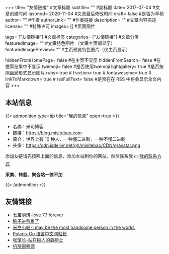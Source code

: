 +++
title= "友情链接" #文章标题
subtitle= "" #副标题
date= 2017-07-04 #文章创建时间
lastmod= 2020-11-04 #文章最后修改时间
draft= false #是否为草稿
author= "" #作者
authorLink= "" #作者链接
description= "" #文章内容描述
license= "" #特殊许可
images= [] #页面图片

tags= ["友情链接"] #文章标签
categories= ["友情链接"] #文章分类
featuredImage= "" #文章特色图片 （文章主页都显示）
featuredImagePreview= "" #主页预览特色图片（仅主页显示）

hiddenFromHomePage= false #在主页不显示
hiddenFromSearch= false #在搜索结果中不显示
twemoji= false #是否使用twemoji
lightgallery= true #是否按照画廊形式显示图片
ruby= true #
fraction= true #
fontawesome= true #
linkToMarkdown= true #
rssFullText= false #是否在在 RSS 中将会显示全文内容
+++

<!-- # 友情链接 -->

## 本站信息

{{< admonition type=tip title="我的信息" open=true >}}

- 名称：米司博客
- 链接：https://blog.misitebao.com
- 简介：世界上有 10 种人，一种懂二进制，一种不懂二进制
- 头像：https://cdn.jsdelivr.net/gh/misitebao/CDN/gravatar.png

添加友链请先按照上面的信息，添加本站到你的网站，然后联系我 👉[我的联系方式](/about/)

**采集、转载、聚合站一律不加**

{{< /admonition >}}

## 友情链接

- [七宝萌琪-love 77 forever](https://qibao.goho.co/)
- [脑子进煎鱼了](https://eddycjy.com/)
- [米白小站-I may be the most handsome person in the world.](http://www.jiaoguoliang.com/)
- [Polaris-Go 语言中文网站长](http://blog.studygolang.com/)
- [张馆长-站在巨人的肩膀上](https://zhangguanzhang.github.io/)
- [机房钢琴师](http://blog.webwanghui.cn/)
